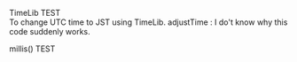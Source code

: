 TimeLib TEST <br>
To change UTC time to JST using TimeLib.
adjustTime : I do't know why this code suddenly works.

millis() TEST

